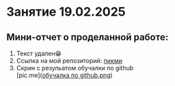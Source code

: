 # Занятие 19.02.2025
## Мини-отчет о проделанной работе:
1. Текст удален😁
2. Ссылка на мой репозиторий: [пикми](https://github.com/gavkoshmigk/lesson1/blob/main/code.md)
3. Скрин с резульатом обучалки по github </br>[pic.me]([обучалка по github.png](https://github.com/BMSTU-Informatics-by-nuchyobitva/1-intro-to-github-gavkoshmigk/blob/c462f42a3eec7bdaca39babca9acb47de5c664ea/%D0%BE%D0%B1%D1%83%D1%87%D0%B0%D0%BB%D0%BA%D0%B0%20%D0%BF%D0%BE%20github.png))


